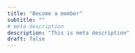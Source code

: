 ```yaml
---
title: "Become a member"
subtitle: ""
# meta description
description: "This is meta description"
draft: false
---
```


